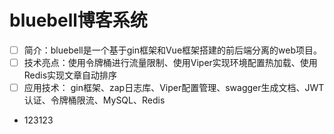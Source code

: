 # bluebell博客系统
- [ ] 简介：bluebell是一个基于gin框架和Vue框架搭建的前后端分离的web项目。
- [ ] 技术亮点：使用令牌桶进行流量限制、使用Viper实现环境配置热加载、使用Redis实现文章自动排序
- [ ] 应用技术： gin框架、zap日志库、Viper配置管理、swagger生成文档、JWT认证、令牌桶限流、MySQL、Redis
- 123123